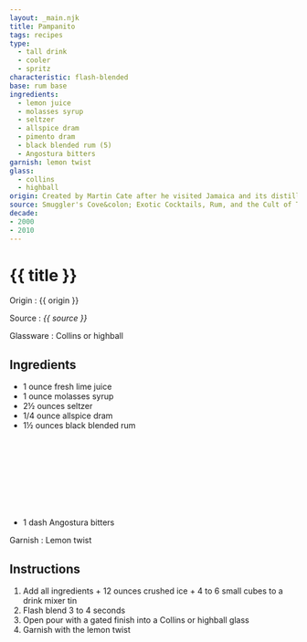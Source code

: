 ```yaml
---
layout: _main.njk
title: Pampanito
tags: recipes
type:
  - tall drink
  - cooler
  - spritz
characteristic: flash-blended
base: rum base
ingredients:
  - lemon juice
  - molasses syrup
  - seltzer
  - allspice dram
  - pimento dram
  - black blended rum (5)
  - Angostura bitters
garnish: lemon twist
glass:
  - collins
  - highball
origin: Created by Martin Cate after he visited Jamaica and its distilleries. The recipe was inspired by the practice of of combining wet sugar (molasses from which the sugar has not been extracted) with lemon juice and rum to make lemonade, as told to Cate by Appleton Rum master blender Joy Spence. The drink is named for the <a href="https://en.wikipedia.org/wiki/USS_Pampanito" target="_blank" rel="external noopener">U.S.S. Pampanito</a>.
source: Smuggler's Cove&colon; Exotic Cocktails, Rum, and the Cult of Tiki
decade:
- 2000
- 2010
---
```


<!-- markdownlint-disable MD025 -->
# {{ title }}
<!-- markdownlint-disable MD025 -->

Origin
  : {{ origin }}

Source
  : <cite>{{ source }}</cite>

Glassware
  : Collins or highball

## Ingredients

* 1 ounce fresh lime juice
* 1 ounce molasses syrup
* 2&frac12; ounces seltzer
* 1/4 ounce allspice dram
* 1&frac12; ounces black blended rum<icon-l space="1em" class="bigger" label="(5)"><span class="with-icon"><svg class="icon"><use href="/assets/images/icons/circle-5.svg#circle-5"></use></svg></span></icon-l>
* 1 dash Angostura bitters

Garnish
  : Lemon twist

## Instructions

1. Add all ingredients + 12 ounces crushed ice + 4 to 6 small cubes to a drink mixer tin
2. Flash blend 3 to 4 seconds
3. Open pour with a gated finish into a Collins or highball glass
4. Garnish with the lemon twist
